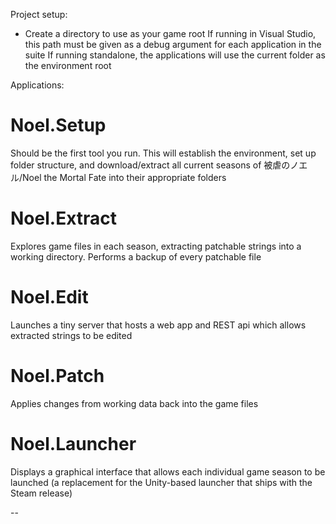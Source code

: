 Project setup:
- Create a directory to use as your game root
	If running in Visual Studio, this path must be given as a debug argument for each application in the suite
	If running standalone, the applications will use the current folder as the environment root
	
Applications:

# Noel.Setup
Should be the first tool you run. This will establish the environment, set up folder structure, and download/extract all current seasons of 被虐のノエル/Noel the Mortal Fate into their appropriate folders

# Noel.Extract
Explores game files in each season, extracting patchable strings into a working directory. Performs a backup of every patchable file

# Noel.Edit
Launches a tiny server that hosts a web app and REST api which allows extracted strings to be edited

# Noel.Patch
Applies changes from working data back into the game files

# Noel.Launcher
Displays a graphical interface that allows each individual game season to be launched (a replacement for the Unity-based launcher that ships with the Steam release)

-- 


